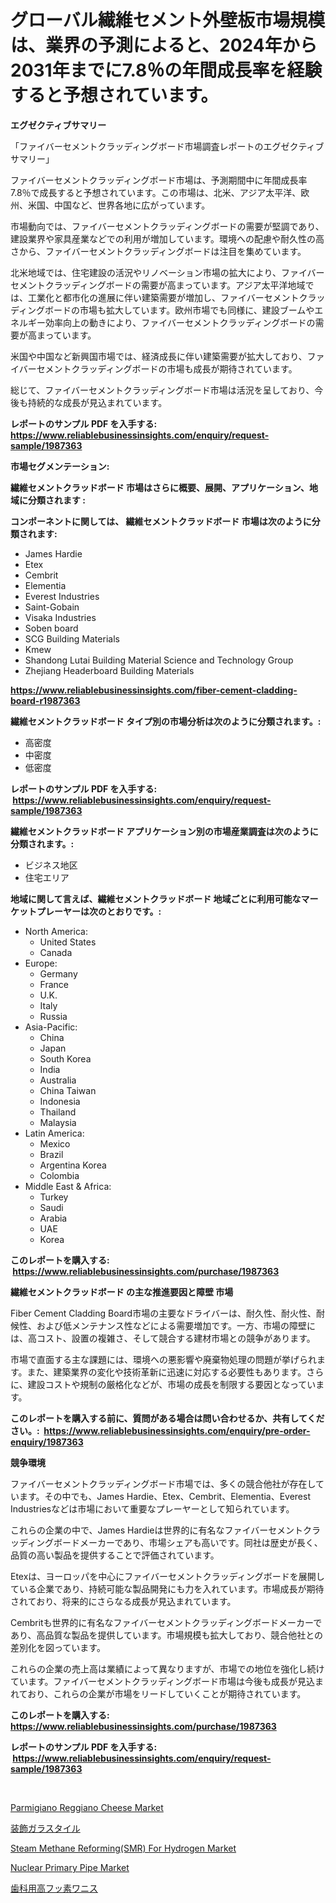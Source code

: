 <p><h1>グローバル繊維セメント外壁板市場規模は、業界の予測によると、2024年から2031年までに7.8％の年間成長率を経験すると予想されています。</h1></p><p><strong>エグゼクティブサマリー</strong></p>
<p><p>「ファイバーセメントクラッディングボード市場調査レポートのエグゼクティブサマリー」</p><p>ファイバーセメントクラッディングボード市場は、予測期間中に年間成長率7.8％で成長すると予想されています。この市場は、北米、アジア太平洋、欧州、米国、中国など、世界各地に広がっています。</p><p>市場動向では、ファイバーセメントクラッディングボードの需要が堅調であり、建設業界や家具産業などでの利用が増加しています。環境への配慮や耐久性の高さから、ファイバーセメントクラッディングボードは注目を集めています。</p><p>北米地域では、住宅建設の活況やリノベーション市場の拡大により、ファイバーセメントクラッディングボードの需要が高まっています。アジア太平洋地域では、工業化と都市化の進展に伴い建築需要が増加し、ファイバーセメントクラッディングボードの市場も拡大しています。欧州市場でも同様に、建設ブームやエネルギー効率向上の動きにより、ファイバーセメントクラッディングボードの需要が高まっています。</p><p>米国や中国など新興国市場では、経済成長に伴い建築需要が拡大しており、ファイバーセメントクラッディングボードの市場も成長が期待されています。</p><p>総じて、ファイバーセメントクラッディングボード市場は活況を呈しており、今後も持続的な成長が見込まれています。</p></p>
<p><strong>レポートのサンプル PDF を入手する: <a href="https://www.reliablebusinessinsights.com/enquiry/request-sample/1987363">https://www.reliablebusinessinsights.com/enquiry/request-sample/1987363</a></strong></p>
<p><strong>市場セグメンテーション:</strong></p>
<p><strong> 繊維セメントクラッドボード 市場はさらに概要、展開、アプリケーション、地域に分類されます :</strong></p>
<p><strong>コンポーネントに関しては、 繊維セメントクラッドボード 市場は次のように分類されます: &nbsp;</strong></p>
<p><ul><li>James Hardie</li><li>Etex</li><li>Cembrit</li><li>Elementia</li><li>Everest Industries</li><li>Saint-Gobain</li><li>Visaka Industries</li><li>Soben board</li><li>SCG Building Materials</li><li>Kmew</li><li>Shandong Lutai Building Material Science and Technology Group</li><li>Zhejiang Headerboard Building Materials</li></ul></p>
<p><strong><a href="https://www.reliablebusinessinsights.com/fiber-cement-cladding-board-r1987363">https://www.reliablebusinessinsights.com/fiber-cement-cladding-board-r1987363</a></strong></p>
<p><strong> 繊維セメントクラッドボード タイプ別の市場分析は次のように分類されます。:</strong></p>
<p><ul><li>高密度</li><li>中密度</li><li>低密度</li></ul></p>
<p><strong>レポートのサンプル PDF を入手する: &nbsp;<a href="https://www.reliablebusinessinsights.com/enquiry/request-sample/1987363">https://www.reliablebusinessinsights.com/enquiry/request-sample/1987363</a></strong></p>
<p><strong> 繊維セメントクラッドボード アプリケーション別の市場産業調査は次のように分類されます。:</strong></p>
<p><ul><li>ビジネス地区</li><li>住宅エリア</li></ul></p>
<p><strong>地域に関して言えば、繊維セメントクラッドボード 地域ごとに利用可能なマーケットプレーヤーは次のとおりです。:</strong></p>
<p><ul>
    <li>
        North America:
        <ul>
            <li>United States</li>
            <li>Canada</li>
        </ul>
    </li>
    <li>
        Europe:
        <ul>
            <li>Germany</li>
            <li>France</li>
            <li>U.K.</li>
            <li>Italy</li>
            <li>Russia</li>
        </ul>
    </li>
    <li>
        Asia-Pacific:
        <ul>
            <li>China</li>
            <li>Japan</li>
            <li>South Korea</li>
            <li>India</li>
            <li>Australia</li>
            <li>China Taiwan</li>
            <li>Indonesia</li>
            <li>Thailand</li>
            <li>Malaysia</li>
        </ul>
    </li>
    <li>
        Latin America:
        <ul>
            <li>Mexico</li>
            <li>Brazil</li>
            <li>Argentina Korea</li>
            <li>Colombia</li>
        </ul>
    </li>
    <li>
        Middle East & Africa:
        <ul>
            <li>Turkey</li>
            <li>Saudi</li>
            <li>Arabia</li>
            <li>UAE</li>
            <li>Korea</li>
        </ul>
    </li>
    </ul></p>
<p><strong>このレポートを購入する: &nbsp;<a href="https://www.reliablebusinessinsights.com/purchase/1987363">https://www.reliablebusinessinsights.com/purchase/1987363</a></strong></p>
<p><strong>繊維セメントクラッドボード の主な推進要因と障壁 市場</strong></p>
<p><p>Fiber Cement Cladding Board市場の主要なドライバーは、耐久性、耐火性、耐候性、および低メンテナンス性などによる需要増加です。一方、市場の障壁には、高コスト、設置の複雑さ、そして競合する建材市場との競争があります。</p><p>市場で直面する主な課題には、環境への悪影響や廃棄物処理の問題が挙げられます。また、建築業界の変化や技術革新に迅速に対応する必要性もあります。さらに、建設コストや規制の厳格化などが、市場の成長を制限する要因となっています。</p></p>
<p><strong>このレポートを購入する前に、質問がある場合は問い合わせるか、共有してください。:&nbsp; <a href="https://www.reliablebusinessinsights.com/enquiry/pre-order-enquiry/1987363">https://www.reliablebusinessinsights.com/enquiry/pre-order-enquiry/1987363</a></strong></p>
<p><strong>競争環境</strong></p>
<p><p>ファイバーセメントクラッディングボード市場では、多くの競合他社が存在しています。その中でも、James Hardie、Etex、Cembrit、Elementia、Everest Industriesなどは市場において重要なプレーヤーとして知られています。</p><p>これらの企業の中で、James Hardieは世界的に有名なファイバーセメントクラッディングボードメーカーであり、市場シェアも高いです。同社は歴史が長く、品質の高い製品を提供することで評価されています。</p><p>Etexは、ヨーロッパを中心にファイバーセメントクラッディングボードを展開している企業であり、持続可能な製品開発にも力を入れています。市場成長が期待されており、将来的にさらなる成長が見込まれています。</p><p>Cembritも世界的に有名なファイバーセメントクラッディングボードメーカーであり、高品質な製品を提供しています。市場規模も拡大しており、競合他社との差別化を図っています。</p><p>これらの企業の売上高は業績によって異なりますが、市場での地位を強化し続けています。ファイバーセメントクラッディングボード市場は今後も成長が見込まれており、これらの企業が市場をリードしていくことが期待されています。</p></p>
<p><strong>このレポートを購入する: &nbsp; <a href="https://www.reliablebusinessinsights.com/purchase/1987363">https://www.reliablebusinessinsights.com/purchase/1987363</a></strong></p>
<p><strong>レポートのサンプル PDF を入手する: &nbsp;<a href="https://www.reliablebusinessinsights.com/enquiry/request-sample/1987363">https://www.reliablebusinessinsights.com/enquiry/request-sample/1987363</a></strong><strong></strong></p>
<p>&nbsp;</p>
<p><p><a href="https://issuu.com/reportprime-2/docs/parmigiano-reggiano-cheese-market-s_9f3f2c6b64d9ff">Parmigiano Reggiano Cheese Market</a></p><p><a href="https://github.com/MosesSpinka1914/Market-Research-Report-List-2/blob/main/3464235118216.md">装飾ガラスタイル</a></p><p><a href="https://github.com/janetchuadff364/Market-Research-Report-List-1/blob/main/steam-methane-reformingsmr-for-hydrogen-market.md">Steam Methane Reforming(SMR) For Hydrogen Market</a></p><p><a href="https://github.com/btwcqfvq34/Market-Research-Report-List-1/blob/main/nuclear-primary-pipe-market.md">Nuclear Primary Pipe Market</a></p><p><a href="https://github.com/RudyBoyer2017/Market-Research-Report-List-1/blob/main/7035385118217.md">歯科用高フッ素ワニス</a></p></p>